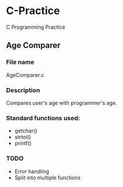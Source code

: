 # C-Practice
C Programming Practice

## Age Comparer
### File name
AgeComparer.c
### Description
Compares user's age with programmer's age.
### Standard functions used:
* getchar()
* strtol()
* printf()
### TODO
* Error handling
* Split into multiple functions